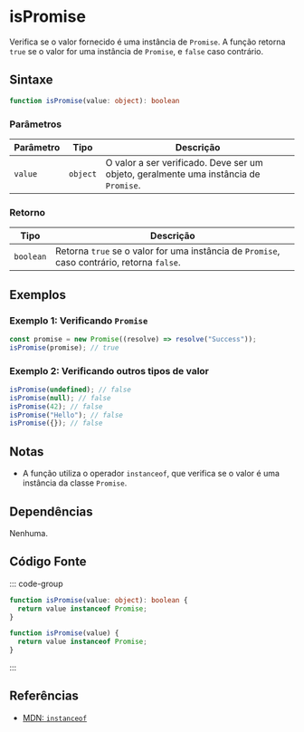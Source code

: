 # isPromise  
Verifica se o valor fornecido é uma instância de `Promise`. A função retorna `true` se o valor for uma instância de `Promise`, e `false` caso contrário.

## Sintaxe
```typescript
function isPromise(value: object): boolean
```

### Parâmetros

| Parâmetro | Tipo      | Descrição                               |
|-----------|-----------|-----------------------------------------|
| `value`   | `object`  | O valor a ser verificado. Deve ser um objeto, geralmente uma instância de `Promise`. |

### Retorno

| Tipo     | Descrição                                  |
|----------|--------------------------------------------|
| `boolean`| Retorna `true` se o valor for uma instância de `Promise`, caso contrário, retorna `false`. |

## Exemplos

### Exemplo 1: Verificando `Promise`
```typescript
const promise = new Promise((resolve) => resolve("Success"));
isPromise(promise); // true
```

### Exemplo 2: Verificando outros tipos de valor
```typescript
isPromise(undefined); // false
isPromise(null); // false
isPromise(42); // false
isPromise("Hello"); // false
isPromise({}); // false
```

## Notas
- A função utiliza o operador `instanceof`, que verifica se o valor é uma instância da classe `Promise`.

## Dependências
Nenhuma.

## Código Fonte
::: code-group

```typescript
function isPromise(value: object): boolean {
  return value instanceof Promise;
}
```

```javascript
function isPromise(value) {
  return value instanceof Promise;
}
```
:::

## Referências
- [MDN: `instanceof`](https://developer.mozilla.org/en-US/docs/Web/JavaScript/Reference/Operators/instanceof)